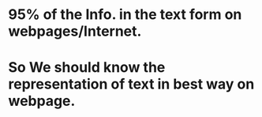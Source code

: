 # 95% of the Info. in the text form on webpages/Internet.
# So We should know the representation of text in best way on webpage.